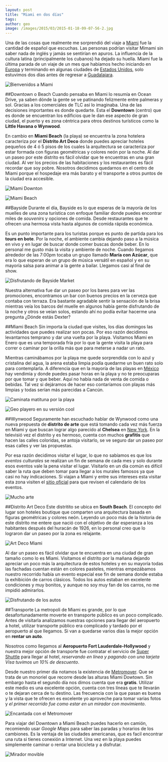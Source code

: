 ```yaml
---
layout: post
title: "Miami en dos días"
tags: 
author: geo
image: /images/2015/03/2015-01-18-09-07-56-2.jpg
---
```

Una de las cosas que realmente me sorprendió del viaje a [Miami](/tag/miami) fue la cantidad de español que escuchas. Las personas podrían visitar Mimami sin saber nada de inglés y jamás se sentirían en apuros. La influencia de la cultura latina (principalmente los cubanos) ha dejado su huella. Miami fue la última parada de un viaje de un mes que habíamos hecho iniciando en [Europa](/tag/europa) y terminando en algunas ciudades de [Estados Unidos](/tag/estados-unidos), solo estuvimos dos días antes de regresar a [Guadalajara](/tag/guadalajara).

![Bienvenidos a Miami](/images/2015/03/2015-01-18-09-00-04-1.jpg)

##Downtown o Beach
Cuando pensaba en Miami lo resumía en Ocean Drive, ya saben dónde la gente se ve patinando felizmente entre palmeras y sol. Gracias a los comerciales de TLC así lo imaginaba. Una de las decisiones importantes es donde quedarte. Esta el **Downtown** (centro) que es donde se encuentran los edificios que le dan ese aspecto de gran ciudad, el puerto y es zona céntrica para otros destinos turísticos como la **Little Havana o Wynwood**. 

En cambio en **Miami Beach** (la playa) se encuentra la zona hotelera caracteriza por el **Distrito Art Deco** donde puedes apreciar hoteles pequeños de 4 ó 5 pisos de los cuales la arquitectura se caracteriza por estar formada con figuras geométricas y colores neón por la noche. Al dar un paseo por este distrito es fácil olvidar que te encuentras en una gran ciudad. Al ver los precios de las habitaciones y los restaurantes es fácil recordar que soy pobre. Nosotros decidimos quedarnos en el centro de Miami porque el hospedaje era más barato y el transporte a otros puntos de la ciudad era accesible.

![Miami Downton](/images/2015/03/2015-01-16-14-05-56-1.jpg)

![Miami Beach](/images/2015/03/2015-01-17-13-08-31-1.jpg)

##Bayside
Durante el día, Bayside es lo que esperas de la mayoría de los muelles de una zona turística con enfoque familiar donde puedes encontrar miles de *souvenirs* y opciones de comida. Desde restaurantes que te ofrecen una hermosa vista hasta algunos de comida rápida económica. 

Es un punto importante para los turistas porque es punto de partida para los **tours en bote**. Por la noche, el ambiente cambia dejando paso a la música en vivo y en lugar de buscar donde comer buscas donde beber. En lo personal me gusto más la visita y ambiente de noche. Cuando llegamos alrededor de las 7:00pm tocaba un grupo llamado **María con Azúcar**, que era lo que esperan de un grupo de música versátil en español y en su mayoría salsa para animar a la gente a bailar. Llegamos casi al final de show. 

![Disfrutando de Bayside Market](/images/2015/03/2015-01-16-17-57-31-2.jpg)

Nuestra alternativa fue dar un paseo por los bares para ver las promociones, encontramos un bar con buenos precios en la cerveza que contaba con terraza. Era bastante agradable sentir la sensación de la brisa mientras veía los barcos del muelle en algunos había gente disfrutando de la noche y otros se veían solos, estando ahí no podía evitar hacerme una pregunta ¿Dónde estás Dexter?

##Miami Beach
Sin importa la ciudad que visites, los días domingos las actividades que puedes realizar son pocas. Por eso razón decidimos levantarnos temprano y dar una vuelta por la playa. Visitamos Miami en Enero que es una temporada fría por lo que la gente visita la playa para correr o caminar por la orilla más que para meterse a nadar un rato. 

Mientras caminábamos por la playa me quede sorprendida con lo azul y cristalina del agua, la arena estaba limpia podía quedarme un buen rato solo para contemplarla. A diferencia que en la mayoría de las playas en [México](/tag/mexico) hay vendimia y donde puedes pasar horas en la playa y no te preocuparas por que tomar y que beber. Aquí no había nada de venta de comida o bebidas. Tal vez si dejáramos de hacer eso contaríamos con playas más limpias y todas serían más parecidas a Cancún.

![Caminata matituna por la playa](/images/2015/03/2015-01-17-09-59-31-1.jpg)

![Geo playero en su versión cool](/images/2015/03/2015-01-17-09-42-56-1.jpg)

##Wynwood
Seguramente han escuchado hablar de Wynwood como una nueva prepuesta de **distrito de arte** que está tomando cada vez más fuerza en Miami y que buscan lograr algo parecido al **Chelsea** en [New York](/tag/new-york). En la televisió  vez el distrito y es hermoso, cuenta con muchos **grafitis** que hacen las calles coloridas, se antoja visitarlo, se ve seguro dar un paseo por esas calles y ver las propuestas. 

Por esa razón decidimos visitar el lugar, lo que no sabíamos es que los *eventos culturales* se realizan un fin de semana de cada mes y solo durante esos eventos vale la pena visitar el lugar. Visitarlo en un día común es difícil saber la ruta que deben tomar para llegar a los murales famosos ya que casi no hay indicaciones. Si viajan a Miami y entre sus intereses esta visitar esta zona visiten el [sitio oficial](http://wynwoodmiami.com/home.php) para que revisen el calendario de los eventos.

![Mucho arte](/images/2015/03/2015-01-16-17-09-38-1.jpg)

##Distrito Art Deco
Este distritito se ubica en **South Beach**. El concepto del lugar son hoteles boutique que comparten una arquitectura basada en figuras geométricas y colores neón. Leyendo un poco más de la historia de este distrito me entere que nació con el objetivo de dar esperanza a los habitantes después del huracán de 1926, en lo personal creo que lo lograron dar un paseo por la zona es relajante. 

![Art Deco Miami](/images/2015/03/2015-01-17-12-03-41-1.jpg)

Al dar un paseo es fácil olvidar que te encuentra en una ciudad de gran tamaño como lo es Miami. Visitamos el distrito por la mañana dejando apreciar un poco más la arquitectura de estos hoteles y en su mayoría todas las fachadas cuentan están en colores pasteles, mientras empezábamos nuestro recorrido había un evento especial ese fin de semana donde estaba la exhibición de carros clásicos. Todos los autos estaban en excelente condiciones y muy bonitos, y aunque no soy muy fan de los carros, no me impidió admirarlos.  

![Disfrutando de los autos](/images/2015/03/2015-01-17-11-58-57-1.jpg)

##Transporte
La metropoli de Miami es grande, por lo que desafortunadamente moverte en transporte público es un poco complicado. Antes de visitarla analizamos nuestras opciones para llegar del aeropuerto a hotel, utilizar transporte público era complicado y tardado por el aeropuerto al que llegamos. Si van a quedarse varios días la mejor opción en **rentar un auto**. 

Nosotros como llegamos al **Aeropuerto Fort Lauderdale-Hollywood** y nuestra mejor opción de transporte fue contratar el servicio de [Super Shuttle](https://www.supershuttle.com/) para llegar al hotel, *reservando en línea y pagando con una tarjeta Visa tuvimos un 10% de descuento*. 

Desde nuestro primer día notamos la existencia de [Metromover](http://www.miamidade.gov/transit/metromover.asp). Que se trata de un monoriel que recorre desde las alturas Miami Dowtown. Sin embargo hasta el segundo día nos dimos cuenta que era **gratis**. Utilizar este medio es una excelente opción, cuenta con tres líneas que te llevarán o te dejaran cerca de tu destino. Las frecuencia con la que pasan es buena y la vista que te ofrecen es excelente yo aproveche para tomar varias fotos y *el primer recorrido fue como estar en un mirador con movimiento*. 

![Encantada con el Metromover](/images/2015/03/2015-01-16-13-41-10-1.jpg)

Para viajar del Downtown a Miami Beach puedes hacerlo en camión, recomiendo usar *Google Maps* para saber las paradas y horarios de los cambiones. Es la ventaja de las ciudades americanas, que es facil encontrar una ruta si tienes conexión a Internet. Una vez en la playa puedes simplemente caminar o rentar una bicicleta y a disfrutar.

![Mirador movible](/images/2015/03/2015-01-16-13-38-30-1.jpg)
